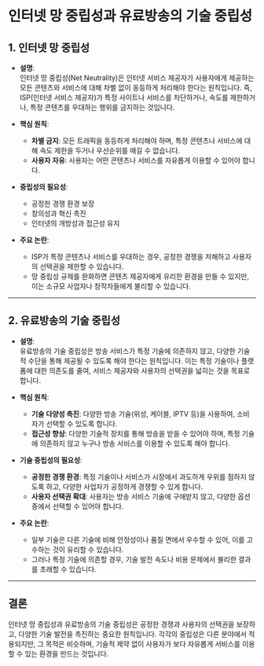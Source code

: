 # 인터넷 망 중립성과 유료방송의 기술 중립성

## 1. **인터넷 망 중립성**
- **설명**:  
  인터넷 망 중립성(Net Neutrality)은 인터넷 서비스 제공자가 사용자에게 제공하는 모든 콘텐츠와 서비스에 대해 차별 없이 동등하게 처리해야 한다는 원칙입니다. 즉, ISP(인터넷 서비스 제공자)가 특정 사이트나 서비스를 차단하거나, 속도를 제한하거나, 특정 콘텐츠를 우대하는 행위를 금지하는 것입니다.
  
- **핵심 원칙**:
  - **차별 금지**: 모든 트래픽을 동등하게 처리해야 하며, 특정 콘텐츠나 서비스에 대해 속도 제한을 두거나 우선순위를 매길 수 없습니다.
  - **사용자 자유**: 사용자는 어떤 콘텐츠나 서비스를 자유롭게 이용할 수 있어야 합니다.
  
- **중립성의 필요성**:
  - 공정한 경쟁 환경 보장
  - 창의성과 혁신 촉진
  - 인터넷의 개방성과 접근성 유지

- **주요 논란**:
  - ISP가 특정 콘텐츠나 서비스를 우대하는 경우, 공정한 경쟁을 저해하고 사용자의 선택권을 제한할 수 있습니다.
  - 망 중립성 규제를 완화하면 콘텐츠 제공자에게 유리한 환경을 만들 수 있지만, 이는 소규모 사업자나 창작자들에게 불리할 수 있습니다.

---

## 2. **유료방송의 기술 중립성**
- **설명**:  
  유료방송의 기술 중립성은 방송 서비스가 특정 기술에 의존하지 않고, 다양한 기술적 수단을 통해 제공될 수 있도록 해야 한다는 원칙입니다. 이는 특정 기술이나 플랫폼에 대한 의존도를 줄여, 서비스 제공자와 사용자의 선택권을 넓히는 것을 목표로 합니다.

- **핵심 원칙**:
  - **기술 다양성 촉진**: 다양한 방송 기술(위성, 케이블, IPTV 등)을 사용하여, 소비자가 선택할 수 있도록 합니다.
  - **접근성 향상**: 다양한 기술적 장치를 통해 방송을 받을 수 있어야 하며, 특정 기술에 의존하지 않고 누구나 방송 서비스를 이용할 수 있도록 해야 합니다.

- **기술 중립성의 필요성**:
  - **공정한 경쟁 환경**: 특정 기술이나 서비스가 시장에서 과도하게 우위를 점하지 않도록 하고, 다양한 사업자가 공정하게 경쟁할 수 있게 합니다.
  - **사용자 선택권 확대**: 사용자는 방송 서비스 기술에 구애받지 않고, 다양한 옵션 중에서 선택할 수 있어야 합니다.

- **주요 논란**:
  - 일부 기술은 다른 기술에 비해 안정성이나 품질 면에서 우수할 수 있어, 이를 고수하는 것이 유리할 수 있습니다.
  - 그러나 특정 기술에 의존할 경우, 기술 발전 속도나 비용 문제에서 불리한 결과를 초래할 수 있습니다.

---

## 결론
인터넷 망 중립성과 유료방송의 기술 중립성은 공정한 경쟁과 사용자의 선택권을 보장하고, 다양한 기술 발전을 촉진하는 중요한 원칙입니다. 각각의 중립성은 다른 분야에서 적용되지만, 그 목적은 비슷하며, 기술적 제약 없이 사용자가 보다 자유롭게 서비스를 이용할 수 있는 환경을 만드는 것입니다.
